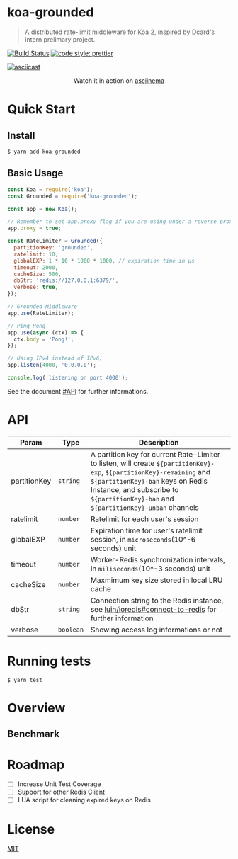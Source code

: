 # koa-grounded
> A distributed rate-limit middleware for Koa 2, inspired by Dcard's intern prelimary project.

[![Build Status](https://travis-ci.org/cyihsu/koa-grounded.svg?branch=master)](https://travis-ci.org/cyihsu/koa-grounded)
[![code style: prettier](https://img.shields.io/badge/code_style-prettier-ff69b4.svg?style=flat-square)](https://github.com/prettier/prettier)

[![asciicast](https://asciinema.org/a/JDWi8oUmqbLNjZL4gakvhJa3n.svg)](https://asciinema.org/a/JDWi8oUmqbLNjZL4gakvhJa3n)
<p align="center">
  Watch it in action on <a href="https://asciinema.org/a/JDWi8oUmqbLNjZL4gakvhJa3n">asciinema</a>
</p>

# Quick Start

## Install

```shell
$ yarn add koa-grounded
```

## Basic Usage

```javascript
const Koa = require('koa');
const Grounded = require('koa-grounded');

const app = new Koa();

// Remember to set app.proxy flag if you are using under a reverse proxy
app.proxy = true;

const RateLimiter = Grounded({
  partitionKey: 'grounded',
  ratelimit: 10,
  globalEXP: 1 * 10 * 1000 * 1000, // expiration time in μs
  timeout: 2000,
  cacheSize: 500,
  dbStr: 'redis://127.0.0.1:6379/',
  verbose: true,
});

// Grounded Middleware
app.use(RateLimiter);

// Ping Pong
app.use(async (ctx) => {
  ctx.body = 'Pong!';
});

// Using IPv4 instead of IPv6;
app.listen(4000, '0.0.0.0');

console.log('listening on port 4000');
```

See the document [#API](#API) for further informations.


# API
| Param        | Type      | Description                                                                                                                                                                                                                                                              |
|--------------|-----------|--------------------------------------------------------------------------------------------------------------------------------------------------------------------------------------------------------------------------------------------------------------------------|
| partitionKey | `string`  | A partition key for current Rate-Limiter to listen, will create `${partitionKey}-exp`, `${partitionKey}-remaining` and `${partitionKey}-ban` keys on Redis Instance, and subscribe to `${partitionKey}-ban` and `${partitionKey}-unban` channels |
| ratelimit    | `number`  | Ratelimit for each user's session |
| globalEXP    | `number`  | Expiration time for user's ratelimit session, in `microseconds`(10^-6 seconds) unit |
| timeout      | `number`  | Worker-Redis synchronization intervals, in `miliseconds`(10^-3 seconds) unit |
| cacheSize    | `number`  | Maxmimum key size stored in local LRU cache |
| dbStr        | `string`  | Connection string to the Redis instance, see [luin/ioredis#connect-to-redis](https://github.com/luin/ioredis#connect-to-redis) for further information |
| verbose      | `boolean` | Showing access log informations or not |

# Running tests

```shell
$ yarn test
```

# Overview

## Benchmark

# Roadmap
  - [ ] Increase Unit Test Coverage
  - [ ] Support for other Redis Client
  - [ ] LUA script for cleaning expired keys on Redis

# License
[MIT](https://github.com/cyihsu/koa-grounded/blob/master/LICENSE)
